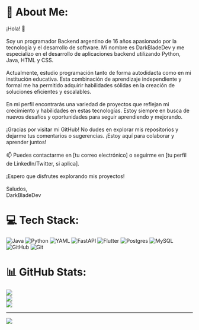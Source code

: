 # 💫 About Me:
¡Hola! 👋<br><br>Soy un programador Backend argentino de 16 años apasionado por la tecnología y el desarrollo de software. Mi nombre es DarkBladeDev y me especializo en el desarrollo de aplicaciones backend utilizando Python, Java, HTML y CSS.<br><br>Actualmente, estudio programación tanto de forma autodidacta como en mi institución educativa. Esta combinación de aprendizaje independiente y formal me ha permitido adquirir habilidades sólidas en la creación de soluciones eficientes y escalables.<br><br>En mi perfil encontrarás una variedad de proyectos que reflejan mi crecimiento y habilidades en estas tecnologías. Estoy siempre en busca de nuevos desafíos y oportunidades para seguir aprendiendo y mejorando.<br><br>¡Gracias por visitar mi GitHub! No dudes en explorar mis repositorios y dejarme tus comentarios o sugerencias. ¡Estoy aquí para colaborar y aprender juntos!<br><br>📫 Puedes contactarme en [tu correo electrónico] o seguirme en [tu perfil de LinkedIn/Twitter, si aplica].<br><br>¡Espero que disfrutes explorando mis proyectos!<br><br>Saludos,<br>DarkBladeDev


# 💻 Tech Stack:
![Java](https://img.shields.io/badge/java-%23ED8B00.svg?style=for-the-badge&logo=openjdk&logoColor=white) ![Python](https://img.shields.io/badge/python-3670A0?style=for-the-badge&logo=python&logoColor=ffdd54) ![YAML](https://img.shields.io/badge/yaml-%23ffffff.svg?style=for-the-badge&logo=yaml&logoColor=151515) ![FastAPI](https://img.shields.io/badge/FastAPI-005571?style=for-the-badge&logo=fastapi) ![Flutter](https://img.shields.io/badge/Flutter-%2302569B.svg?style=for-the-badge&logo=Flutter&logoColor=white) ![Postgres](https://img.shields.io/badge/postgres-%23316192.svg?style=for-the-badge&logo=postgresql&logoColor=white) ![MySQL](https://img.shields.io/badge/mysql-4479A1.svg?style=for-the-badge&logo=mysql&logoColor=white) ![GitHub](https://img.shields.io/badge/github-%23121011.svg?style=for-the-badge&logo=github&logoColor=white) ![Git](https://img.shields.io/badge/git-%23F05033.svg?style=for-the-badge&logo=git&logoColor=white)
# 📊 GitHub Stats:
![](https://github-readme-stats.vercel.app/api?username=DarkBladeDev&theme=radical&hide_border=false&include_all_commits=false&count_private=false)<br/>
![](https://github-readme-streak-stats.herokuapp.com/?user=DarkBladeDev&theme=radical&hide_border=false)<br/>
![](https://github-readme-stats.vercel.app/api/top-langs/?username=DarkBladeDev&theme=radical&hide_border=false&include_all_commits=false&count_private=false&layout=compact)

---
[![](https://visitcount.itsvg.in/api?id=DarkBladeDev&icon=0&color=0)](https://visitcount.itsvg.in)

<!-- Proudly created with GPRM ( https://gprm.itsvg.in ) -->

